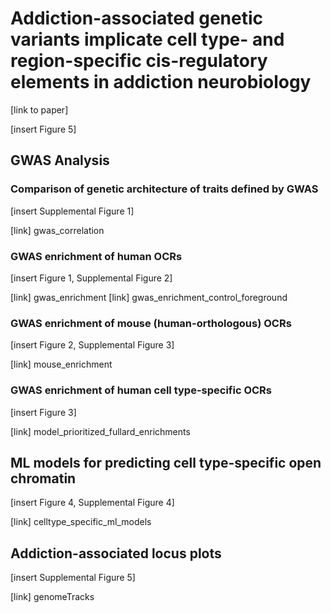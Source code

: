 # Addiction-associated genetic variants implicate cell type- and region-specific cis-regulatory elements in addiction neurobiology

[link to paper]

[insert Figure 5]

## GWAS Analysis

### Comparison of genetic architecture of traits defined by GWAS 
[insert Supplemental Figure 1]

[link] gwas_correlation

### GWAS enrichment of human OCRs
[insert Figure 1, Supplemental Figure 2]

[link] gwas_enrichment
[link] gwas_enrichment_control_foreground

### GWAS enrichment of mouse (human-orthologous) OCRs
[insert Figure 2, Supplemental Figure 3]

[link] mouse_enrichment

### GWAS enrichment of human cell type-specific OCRs
[insert Figure 3]

[link] model_prioritized_fullard_enrichments

## ML models for predicting cell type-specific open chromatin
[insert Figure 4, Supplemental Figure 4]

[link] celltype_specific_ml_models

## Addiction-associated locus plots
[insert Supplemental Figure 5]

[link] genomeTracks


